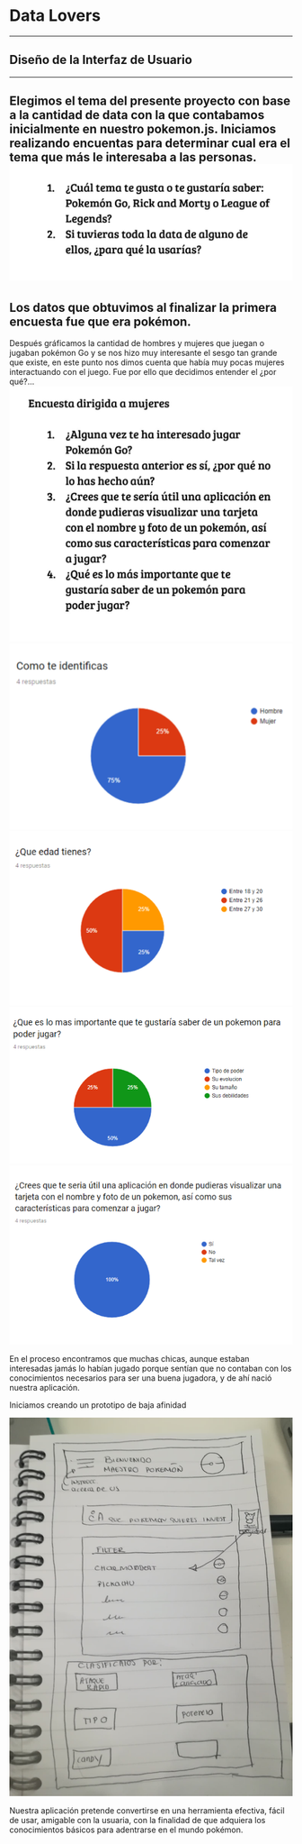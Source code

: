 # Data Lovers


---
## Diseño de la Interfaz de Usuario
---
Elegimos el tema del presente proyecto con base a la cantidad de data con la que contabamos inicialmente en nuestro pokemon.js. 
Iniciamos realizando encuentas para determinar cual era el tema que más le interesaba a las personas. 
![PrimeraEncuesta](src/imagenes/primeraEncuesta.jpg)
---
Los datos que obtuvimos al finalizar la primera encuesta fue que era pokémon. 
---

Después gráficamos la cantidad de hombres y mujeres que juegan o jugaban pokémon Go y se nos hizo muy interesante el sesgo tan grande que existe, en este punto nos dimos cuenta que había muy pocas mujeres interactuando con el juego. Fue por ello que decidimos entender el ¿por qué?...
![SegundaEncuesta](src/imagenes/SegundaEncuesta.jpg)
![ComoteIdentificas](src/imagenes/comoTeIndentificas.png)
![CuantosAñosTienes](src/imagenes/queEdadTienes.png)
![LoMasImportanteQueQUieresSaber](src/imagenes/loMasImportanteQueQuieresSaber.png)
![teGustariaNuestraAplicacion](src/imagenes/teGustariaNuestraAplicacion.png)

En el proceso encontramos que muchas chicas, aunque estaban interesadas jamás lo habían jugado porque sentían que no contaban con los conocimientos necesarios para ser una buena jugadora, y de ahí nació nuestra aplicación. 

Iniciamos creando un prototipo de baja afinidad 

![skecthBajaAfinidad](src/imagenes/sketch.jpg)

Nuestra aplicación pretende convertirse en una herramienta efectiva, fácil de usar, amigable con la usuaria, con la finalidad de que adquiera los conocimientos básicos para adentrarse en el mundo pokémon.


